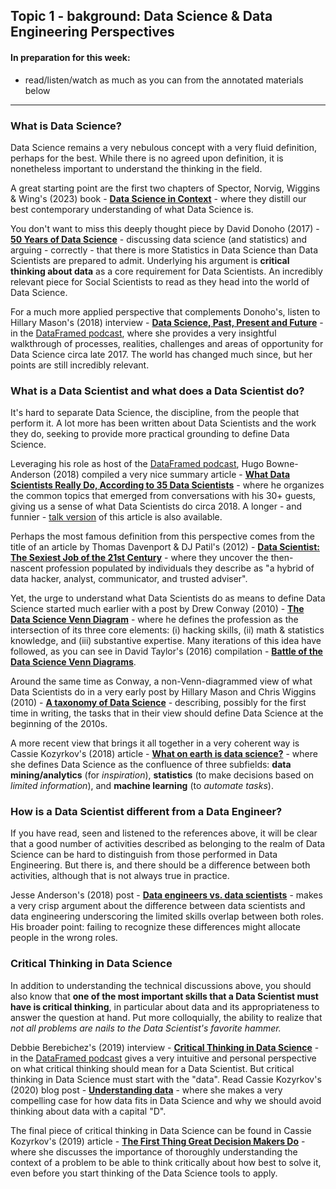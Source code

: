 ## Topic 1 - bakground: Data Science & Data Engineering Perspectives

#### In preparation for this week:
* read/listen/watch as much as you can from the annotated materials below

---

### What is Data Science?

Data Science remains a very nebulous concept with a very fluid definition, perhaps for the best. While there is no agreed upon definition, it is nonetheless important to understand the thinking in the field.

A great starting point are the first two chapters of Spector, Norvig, Wiggins & Wing's (2023) book - [__Data Science in Context__](https://datascienceincontext.com/manuscript/)  - where they distill our best contemporary understanding of what Data Science is.

You don't want to miss this deeply thought piece by David Donoho (2017) - [__50 Years of Data Science__](https://www.tandfonline.com/doi/full/10.1080/10618600.2017.1384734) - discussing data science (and statistics) and arguing - correctly - that there is more Statistics in Data Science than Data Scientists are prepared to admit. Underlying his argument is **critical thinking about data** as a core requirement for Data Scientists. An incredibly relevant piece for Social Scientists to read as they head into the world of Data Science. <!--(Almost 20 years earlier, Jeff Wu (1997) had argued in his Carver Lecture - [**Statistics = Data Science?**](http://www2.isye.gatech.edu/~jeffwu/presentations/datascience.pdf) - that Data Science would be a more appropriate name for Statistics given the empirical tasks that statisticians perform. You might enjoy this (2016) interview with him - [**A conversation with Jeff Wu**](https://projecteuclid.org/download/pdfview_1/euclid.ss/1484816590).)-->  

For a much more applied perspective that complements Donoho's, listen to Hillary Mason's (2018) interview - [__Data Science, Past, Present and Future__](https://soundcloud.com/dataframed/1-data-science-past-present-and-future) - in the [DataFramed podcast](https://soundcloud.com/dataframed), where she provides a very insightful walkthrough of processes, realities, challenges and areas of opportunity for Data Science circa late 2017. The world has changed much since, but her points are still incredibly relevant.

### What is a Data Scientist and what does a Data Scientist do?

It's hard to separate Data Science, the discipline, from the people that perform it. A lot more has been written about Data Scientists and the work they do, seeking to provide more practical grounding to define Data Science.

Leveraging his role as host of the [DataFramed podcast](https://soundcloud.com/dataframed), Hugo Bowne-Anderson (2018) compiled a very nice summary article - [__What Data Scientists Really Do, According to 35 Data Scientists__](https://hbr.org/2018/08/what-data-scientists-really-do-according-to-35-data-scientists) - where he organizes the common topics that emerged from conversations with his 30+ guests, giving us a sense of what Data Scientists do circa 2018. A longer - and funnier - [talk version](https://www.youtube.com/watch?v=vSFWw6n0CZs&feature=youtu.be) of this article is also available.

Perhaps the most famous definition from this perspective comes from the title of an article by Thomas Davenport & DJ Patil's (2012) - [__Data Scientist: The Sexiest Job of the 21st Century__](https://hbr.org/2012/10/data-scientist-the-sexiest-job-of-the-21st-century) - where they uncover the then-nascent profession populated by individuals they describe as "a hybrid of data hacker, analyst, communicator, and trusted adviser".

Yet, the urge to understand what Data Scientists do as means to define Data Science started much earlier with a post by Drew Conway (2010) - [__The Data Science Venn Diagram__](http://drewconway.com/zia/2013/3/26/the-data-science-venn-diagram) - where he defines the profession as the intersection of its three core elements: (i) hacking skills, (ii) math & statistics knowledge, and (iii) substantive expertise. Many iterations of this idea have followed, as you can see in David Taylor's (2016) compilation - [__Battle of the Data Science Venn Diagrams__](https://www.kdnuggets.com/2016/10/battle-data-science-venn-diagrams.html).

Around the same time as Conway, a non-Venn-diagrammed view of what Data Scientists do in a very early post by Hillary Mason and Chris Wiggins (2010) - [__A taxonomy of Data Science__](http://www.dataists.com/2010/09/a-taxonomy-of-data-science/) - describing, possibly for the first time in writing, the tasks that in their view should define Data Science at the beginning of the 2010s.

A more recent view that brings it all together in a very coherent way is Cassie Kozyrkov's (2018) article - [__What on earth is data science?__](https://hackernoon.com/what-on-earth-is-data-science-eb1237d8cb37) - where she defines Data Science as the confluence of three subfields: __data mining/analytics__ (for _inspiration_), __statistics__ (to make decisions based on _limited information_), and __machine learning__ (to _automate tasks_).  

### How is a Data Scientist different from a Data Engineer?

If you have read, seen and listened to the references above, it will be clear that a good number of activities described as belonging to the realm of Data Science can be hard to distinguish from those performed in Data Engineering. But there is, and there should be a difference between both activities, although that is not always true in practice.

Jesse Anderson's (2018) post - [__Data engineers vs. data scientists__](https://www.oreilly.com/radar/data-engineers-vs-data-scientists/) - makes a very crisp argument about the difference between data scientists and data engineering underscoring the limited skills overlap between both roles. His broader point: failing to recognize these differences might allocate people in the wrong roles.

### Critical Thinking in Data Science

In addition to understanding the technical discussions above, you should also know that __one of the most important skills that a Data Scientist must have is critical thinking__, in particular about data and its appropriateness to answer the question at hand. Put more colloquially, the ability to realize that _not all problems are nails to the Data Scientist's favorite hammer._

Debbie Berebichez's (2019) interview - [__Critical Thinking in Data Science__](https://soundcloud.com/dataframed/critical-thinking-in-data-science) - in the [DataFramed podcast](https://soundcloud.com/dataframed) gives a very intuitive and personal perspective on what critical thinking should mean for a Data Scientist. But critical thinking in Data Science must start with the "data". Read Cassie Kozyrkov's (2020) blog post - [__Understanding data__](https://towardsdatascience.com/what-is-data-8f94ae3a56b4) - where she makes a very compelling case for how data fits in Data Science and why we should avoid thinking about data with a capital "D".

The final piece of critical thinking in Data Science can be found in Cassie Kozyrkov's (2019) article - [__The First Thing Great Decision Makers Do__](https://hbr.org/2019/06/the-first-thing-great-decision-makers-do) - where she discusses the importance of thoroughly understanding the context of a problem to be able to think critically about how best to solve it, even before you start thinking of the Data Science tools to apply.  
